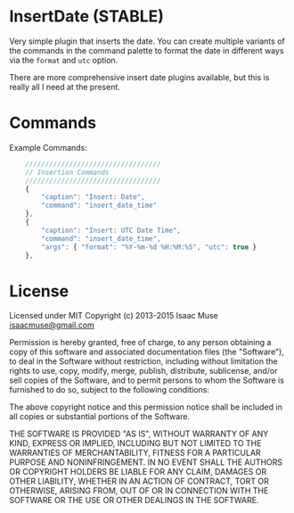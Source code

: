 # InsertDate (STABLE)
Very simple plugin that inserts the date.  You can create multiple variants of the commands
in the command palette to format the date in different ways via the `format` and `utc` option.

There are more comprehensive insert date plugins available, but this is really all I need at the present.

# Commands
Example Commands:

```js
    //////////////////////////////////
    // Insertion Commands
    //////////////////////////////////
    {
        "caption": "Insert: Date",
        "command": "insert_date_time"
    },
    {
        "caption": "Insert: UTC Date Time",
        "command": "insert_date_time",
        "args": { "format": "%Y-%m-%d %H:%M:%S", "utc": true }
    },
```

# License
Licensed under MIT
Copyright (c) 2013-2015 Isaac Muse <isaacmuse@gmail.com>

Permission is hereby granted, free of charge, to any person obtaining a copy of this software and associated documentation files (the "Software"), to deal in the Software without restriction, including without limitation the rights to use, copy, modify, merge, publish, distribute, sublicense, and/or sell copies of the Software, and to permit persons to whom the Software is furnished to do so, subject to the following conditions:

The above copyright notice and this permission notice shall be included in all copies or substantial portions of the Software.

THE SOFTWARE IS PROVIDED "AS IS", WITHOUT WARRANTY OF ANY KIND, EXPRESS OR IMPLIED, INCLUDING BUT NOT LIMITED TO THE WARRANTIES OF MERCHANTABILITY, FITNESS FOR A PARTICULAR PURPOSE AND NONINFRINGEMENT. IN NO EVENT SHALL THE AUTHORS OR COPYRIGHT HOLDERS BE LIABLE FOR ANY CLAIM, DAMAGES OR OTHER LIABILITY, WHETHER IN AN ACTION OF CONTRACT, TORT OR OTHERWISE, ARISING FROM, OUT OF OR IN CONNECTION WITH THE SOFTWARE OR THE USE OR OTHER DEALINGS IN THE SOFTWARE.
